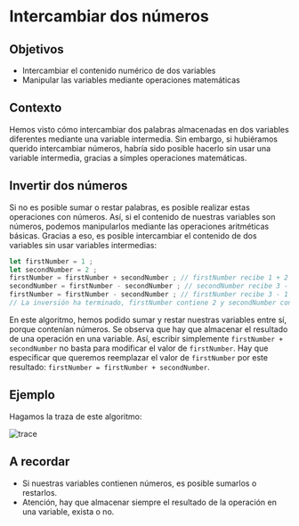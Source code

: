 # Intercambiar dos números

## Objetivos

- Intercambiar el contenido numérico de dos variables
- Manipular las variables mediante operaciones matemáticas

## Contexto

Hemos visto cómo intercambiar dos palabras almacenadas en dos variables diferentes mediante una variable intermedia. Sin embargo, si hubiéramos querido intercambiar números, habría sido posible hacerlo sin usar una variable intermedia, gracias a simples operaciones matemáticas.

## Invertir dos números

Si no es posible sumar o restar palabras, es posible realizar estas operaciones con números. Así, si el contenido de nuestras variables son números, podemos manipularlos mediante las operaciones aritméticas básicas. Gracias a eso, es posible intercambiar el contenido de dos variables sin usar variables intermedias:

```javascript
let firstNumber = 1 ;
let secondNumber = 2 ;
firstNumber = firstNumber + secondNumber ; // firstNumber recibe 1 + 2 = 3
secondNumber = firstNumber - secondNumber ; // secondNumber recibe 3 - 2 = 1
firstNumber = firstNumber - secondNumber ; // firstNumber recibe 3 - 1 = 2
// La inversión ha terminado, firstNumber contiene 2 y secondNumber contiene 1
```

En este algoritmo, hemos podido sumar y restar nuestras variables entre sí, porque contenían números. Se observa que hay que almacenar el resultado de una operación en una variable. Así, escribir simplemente `firstNumber + secondNumber` no basta para modificar el valor de `firstNumber`. Hay que especificar que queremos reemplazar el valor de `firstNumber` por este resultado: `firstNumber = firstNumber + secondNumber`.

## Ejemplo

Hagamos la traza de este algoritmo:

![trace](./03-Intercambiar-dos-numeros/img/trace_echange_nombres.png)

## A recordar

- Si nuestras variables contienen números, es posible sumarlos o restarlos.
- Atención, hay que almacenar siempre el resultado de la operación en una variable, exista o no.